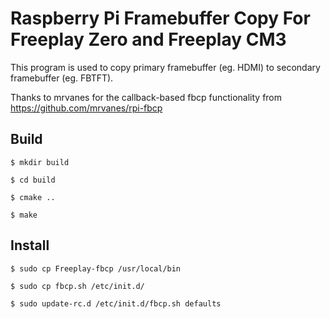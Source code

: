 Raspberry Pi Framebuffer Copy For Freeplay Zero and Freeplay CM3
================================================================

This program is used to copy primary framebuffer (eg. HDMI) to secondary framebuffer (eg. FBTFT).

Thanks to mrvanes for the callback-based fbcp functionality from https://github.com/mrvanes/rpi-fbcp

Build
-----

    $ mkdir build
    
    $ cd build
    
    $ cmake ..
    
    $ make 

Install
-------
    $ sudo cp Freeplay-fbcp /usr/local/bin

    $ sudo cp fbcp.sh /etc/init.d/

    $ sudo update-rc.d /etc/init.d/fbcp.sh defaults
